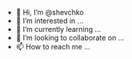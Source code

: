 - 👋 Hi, I’m @shevchko
- 👀 I’m interested in ...
- 🌱 I’m currently learning ...
- 💞️ I’m looking to collaborate on ...
- 📫 How to reach me ...

<!---
shevchko/shevchko is a ✨ special ✨ repository because its `README.md` (this file) appears on your GitHub profile.
You can click the Preview link to take a look at your changes.
--->
